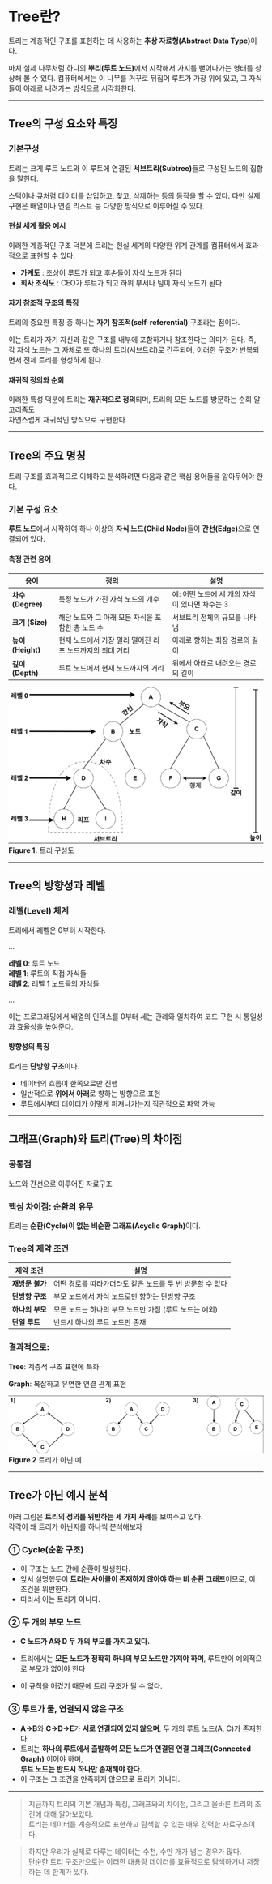 # Tree란?
트리는 계층적인 구조를 표현하는 데 사용하는 <b>추상 자료형(Abstract Data Type)</b>이다.

마치 실제 나무처럼 하나의 <b>뿌리(루트 노드)</b>에서 시작해서 가지를 뻗어나가는 형태를 상상해 볼 수 있다. 컴퓨터에서는 이 나무를 거꾸로 뒤집어 루트가 가장 위에 있고, 그 자식들이 아래로 내려가는 방식으로 시각화한다.

---

## Tree의 구성 요소와 특징
### 기본구성
트리는 크게 루트 노드와 이 루트에 연결된 <b>서브트리(Subtree)</b>들로 구성된 노드의 집합을 말한다. 

스택이나 큐처럼 데이터를 삽입하고, 찾고, 삭제하는 등의 동작을 할 수 있다. 다만 실제 구현은 배열이나 연결 리스트 등 다양한 방식으로 이루어질 수 있다. 

#### 현실 세계 활용 예시
이러한 계층적인 구조 덕분에 트리는 현실 세계의 다양한 위계 관계를 컴퓨터에서 효과적으로 표현할 수 있다.

- **가계도** : 조상이 루트가 되고 후손들이 자식 노드가 된다
- **회사 조직도** : CEO가 루트가 되고 하위 부서나 팀이 자식 노드가 된다

#### 자기 참조적 구조의 특징
트리의 중요한 특징 중 하나는 <b>자기 참조적(self-referential)</b> 구조라는 점이다. 

이는 트리가 자기 자신과 같은 구조를 내부에 포함하거나 참조한다는 의미가 된다. 즉, 각 자식 노드는 그 자체로 또 하나의 트리(서브트리)로 간주되며, 이러한 구조가 반복되면서 전체 트리를 형성하게 된다. 

#### 재귀적 정의와 순회
이러한 특성 덕분에 트리는 <b>재귀적으로 정의</b>되며, 트리의 모든 노드를 방문하는 순회 알고리즘도  
자연스럽게 재귀적인 방식으로 구현한다.

---
## Tree의 주요 명칭
트리 구조를 효과적으로 이해하고 분석하려면 다음과 같은 핵심 용어들을 알아두어야 한다.

### 기본 구성 요소
<b>루트 노드</b>에서 시작하여 하나 이상의 <b>자식 노드(Child Node)</b>들이 <b>간선(Edge)</b>으로 연결되어 있다.
#### 측정 관련 용어
| 용어         | 정의                                | 설명                                           |
|--------------|-------------------------------------|------------------------------------------------|
| <b>차수 (Degree)</b> | 특정 노드가 가진 자식 노드의 개수      | 예: 어떤 노드에 세 개의 자식이 있다면 차수는 3 |
| <b>크기 (Size)</b>   | 해당 노드와 그 아래 모든 자식을 포함한 총 노드 수 | 서브트리 전체의 규모를 나타냄                |
| <b>높이 (Height)</b> | 현재 노드에서 가장 멀리 떨어진 리프 노드까지의 최대 거리 | 아래로 향하는 최장 경로의 길이         |
| <b>깊이 (Depth)</b>  | 루트 노드에서 현재 노드까지의 거리      | 위에서 아래로 내려오는 경로의 길이             |

![이진트리구성](../../assets/tree_concept/tree/Tree_Structure.png)<br>
<b>Figure 1.</b> 트리 구성도

---

## Tree의 방향성과 레벨
### 레벨(Level) 체계
트리에서 레벨은 0부터 시작한다.

...

**레벨 0**: 루트 노드  
**레벨 1**: 루트의 직접 자식들  
**레벨 2**: 레벨 1 노드들의 자식들 

...

이는 프로그래밍에서 배열의 인덱스를 0부터 세는 관례와 일치하여 코드 구현 시 통일성과 효율성을 높여준다.

#### 방향성의 특징
트리는 **단방향 구조**이다.

- 데이터의 흐름이 한쪽으로만 진행
- 일반적으로 **위에서 아래**로 향하는 방향으로 표현
- 루트에서부터 데이터가 어떻게 퍼져나가는지 직관적으로 파악 가능

---

## 그래프(Graph)와 트리(Tree)의 차이점
### 공통점

노드와 간선으로 이루어진 자료구조

### 핵심 차이점: 순환의 유무
트리는 <b>순환(Cycle)이 없는 비순환 그래프(Acyclic Graph)</b>이다.

### Tree의 제약 조건
| 제약 조건       | 설명                                                              |
|----------------|-------------------------------------------------------------------|
| **재방문 불가**     | 어떤 경로를 따라가더라도 같은 노드를 두 번 방문할 수 없다           |
| **단방향 구조**     | 부모 노드에서 자식 노드로만 향하는 단방향 구조                    |
| **하나의 부모**     | 모든 노드는 하나의 부모 노드만 가짐 (루트 노드는 예외)             |
| **단일 루트**       | 반드시 하나의 루트 노드만 존재                                     |

### 결과적으로:

**Tree**: 계층적 구조 표현에 특화

**Graph**: 복잡하고 유연한 연결 관계 표현

![트리가아닌예](../../assets/tree_concept/tree/Not_Tree_Ex.png)
<b>Figure 2</b> 트리가 아닌 예

---

## Tree가 아닌 예시 분석

아래 그림은 **트리의 정의를 위반하는 세 가지 사례**를 보여주고 있다.  
각각이 왜 트리가 아닌지를 하나씩 분석해보자

### ① Cycle(순환 구조)

- 이 구조는 노드 간에 순환이 발생한다.
- 앞서 설명했듯이 **트리는 사이클이 존재하지 않아야 하는 비 순환 그래프**이므로, 이 조건을 위반한다.
- 따라서 이는 트리가 아니다.

### ② 두 개의 부모 노드

- **C 노드가 A와 D 두 개의 부모를 가지고 있다.**
- 트리에서는 **모든 노드가 정확히 하나의 부모 노드만 가져야 하며**,  루트만이 예외적으로 부모가 없어야 한다

- 이 규칙을 어겼기 때문에 트리 구조가 될 수 없다.

### ③ 루트가 둘, 연결되지 않은 구조

- **A→B**와 **C→D→E**가 **서로 연결되어 있지 않으며**, 두 개의 루트 노드(A, C)가 존재한다.  
- 트리는 **하나의 루트에서 출발하여 모든 노드가 연결된 연결 그래프(Connected Graph)** 이어야 하며,  
**루트 노드는 반드시 하나만 존재해야 한다.**  
- 이 구조는 그 조건을 만족하지 않으므로 트리가 아니다.

---

> 지금까지 트리의 기본 개념과 특징, 그래프와의 차이점, 그리고 올바른 트리의 조건에 대해 알아보았다.  
트리는 데이터를 계층적으로 표현하고 탐색할 수 있는 매우 강력한 자료구조이다.
> 

> 하지만 우리가 실제로 다루는 데이터는 수천, 수만 개가 넘는 경우가 많다.  
단순한 트리 구조만으로는 이러한 대용량 데이터를 효율적으로 탐색하거나 저장하는 데 한계가 있다.
>